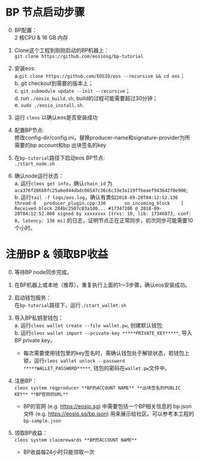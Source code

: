 # BP 节点启动步骤

0. BP配置：  
  2 核CPU & 16 GB 内存
  
1. Clone这个工程到刚刚启动的BP机器上：  
  `git clone https://github.com/eosiosg/bp-tutorial`
  
2. 安装eos:  
	a.`git clone https://github.com/EOSIO/eos --recursive && cd eos`；  
	b. git checkout到需要的版本上；  
	c. `git submodule update --init --recursive`；  
	d. run `./eosio_build.sh`, build的过程可能需要超过30分钟；  
	e. `sudo ./eosio_install.sh`.  
  
3. 运行 `cleos` 以确认eos是否安装成功
  
4. 配置BP节点:  
  修改config-dir/config.ini，替换producer-name和signature-provider为所需要的bp account和bp 出块签名的key

5. 在`bp-tutorial`路径下启动eos BP节点:  
  `./start_node.sh`
  
6. 确认node运行状态：  
	a. 运行`cleos get info`，确认`chain_id` 为 `aca376f206b8fc25a6ed44dbdc66547c36c6c33e3a119ffbeaef943642f0e906`;  
	b. 运行`tail -f logs/eos.log`，确认有类似`2018-09-20T04:12:52.136 thread-0   producer_plugin.cpp:330       on_incoming_block    ] Received block 284bc2507c03a1d0... #17347206 @ 2018-09-20T04:12:52.000 signed by xxxxxxxx [trxs: 10, lib: 17346873, conf: 0, latency: 136 ms]` 的日志，证明节点正在正常同步，初次同步可能需要10个小时。  
 

# 注册BP & 领取BP收益

0. 等待BP node同步完成。

1. 在BP机器上或本地（推荐），重复执行上面的1～3步骤，确认eos安装成功。

2. 启动钱包服务：  
  在`bp-tutorial`路径下，运行`./start_wallet.sh`

3. 导入BP私钥至钱包：  
	a. 运行`cleos wallet create --file wallet.pw`, 创建默认钱包;  
	b. 运行`cleos wallet import --private-key *****PRIVATE_KEY*****`, 导入BP private key。  
	* 每次需要使用钱包里的key签名时，需确认钱包处于解锁状态，若钱包上锁，运行`cleos wallet unlock --password *****WALLET_PASSWORD*****`, 钱包的密码在`wallet.pw`文件中。

4. 注册BP：  
  `cleos system regproducer **BP的ACCOUNT NAME** **出块签名的PUBLIC KEY** **BP官网的URL**`
	* BP的官网 (e.g. https://eosio.sg) 中需要包括一个BP相关信息的 bp.json 文件 (e.g. https://eosio.sg/bp.json) 用来展示给社区。可以参考本工程的`bp-sample.json`

5. 领取BP收益：  
  `cleos system claimrewards **BP的ACCOUNT NAME**`
 	* BP收益每24小时只能领取一次






